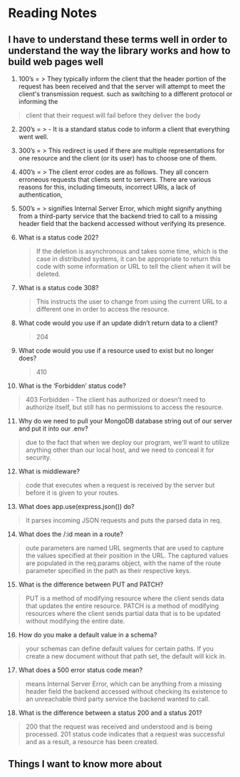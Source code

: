# Reading Notes
  
## I have to understand these terms well in order to understand the way the library works and how to build web pages well

1. 100’s = > They typically inform the client that the header portion of the request has been received and that the server will attempt to meet the client's transmission request. such as switching to a different protocol or informing the 
  > client that their request will fail before they deliver the body
2. 200’s = > - It is a standard status code to inform a client that everything went well.
3. 300’s = > This redirect is used if there are multiple representations for one resource and the client (or its user) has to choose one of them.
4. 400’s = > The client error codes are as follows. They all concern erroneous requests that clients sent to servers. There are various reasons for this, including timeouts, incorrect URIs, a lack of authentication,
5. 500’s = > signifies Internal Server Error, which might signify anything from a third-party service that the backend tried to call to a missing header field that the backend accessed without verifying its presence.

6. What is a status code 202? 
   > If the deletion is asynchronous and takes some time, which is the case in distributed systems, it can be appropriate to return this code with some information or URL to tell the client when it will be deleted.

7. What is a status code 308?
   > This instructs the user to change from using the current URL to a different one in order to access the resource.

8. What code would you use if an update didn’t return data to a client?
   > 204 

9. What code would you use if a resource used to exist but no longer does?
   > 410 

10. What is the ‘Forbidden’ status code?
   > 403 Forbidden - The client has authorized or doesn’t need to authorize itself, but still has no permissions to access the resource.


11. Why do we need to pull your MongoDB database string out of our server and put it into our .env?
   > due to the fact that when we deploy our program, we'll want to utilize anything other than our local host, and we need to conceal it for security.

12. What is middleware?
   > code that executes when a request is received by the server but before it is given to your routes.

13. What does app.use(express.json()) do?
   > It parses incoming JSON requests and puts the parsed data in req.

14. What does the /:id mean in a route?
   > oute parameters are named URL segments that are used to capture the values specified at their position in the URL. The captured values are populated in the req.params object, with the name of the route parameter specified in the path 
   > as their respective keys.

15. What is the difference between PUT and PATCH?
   > PUT is a method of modifying resource where the client sends data that updates the entire resource.
   > PATCH is a method of modifying resources where the client sends partial data that is to be updated without modifying the entire date.

16. How do you make a default value in a schema?
   > your schemas can define default values for certain paths. If you create a new document without that path set, the default will kick in.

17. What does a 500 error status code mean?
   > means Internal Server Error, which can be anything from a missing header field the backend accessed without checking its existence to an unreachable third party service the backend wanted to call.
 
18. What is the difference between a status 200 and a status 201? 
   > 200 that the request was received and understood and is being processed.
   > 201 status code indicates that a request was successful and as a result, a resource has been created.

 ## Things I want to know more about
